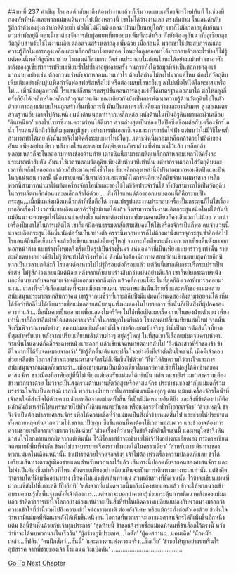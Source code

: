 ##บทที่ 237 คำเชิญ
โรแลนด์กลับมาถึงห้องทำงานแล้ว ก็เริ่มวาดแบบเครื่องจักรใหม่ทันที
ในช่วงที่กองทัพที่หนึ่งและพวกแม่มดเดินทางไปเมืองหลวงนี้ เขาไม่ได้ว่างงานเลย ตรงกันข้าม โรแลนด์กลับรู้สึกว่าตัวเองยุ่งกว่าปกติด้วยซ้ำ ต่อให้ไม่มีไนติงเกลมาป้วนเปี้ยนอยู่ใกล้ๆ เขาก็ไม่มีเวลาอยู่กับอันนาตามลำพังอยู่ดี ตอนนี้เขาต้องจัดการกับผู้อพยพที่ทยอยมาเพิ่มทีละลำเรือ ทั้งยังต้องดูอันนากับลูเซียถลุงวัตถุดิบสำหรับใช้ในงานผลิต ตลอดจนสร้างเตาถลุงเพิ่มด้วย
เมื่อก่อนนี้ พวกเขาใช้ประสบการณ์และความรู้สึกในการถลุงเหล็กและเหล็กกล้ามาโดยตลอด โลหะที่ถลุงออกมาได้ประกอบด้วยอะไรบ้างก็ไม่รู้ แต่ตอนนี้พอได้ลูเซียมาช่วย โรแลนด์ก็สามารถวัดส่วนประกอบในก้อนโลหะได้อย่างแม่นยำ เขาอาศัยพลังของลูเซียทำการเปรียบเทียบซ้ำไปซ้ำมาอยู่หลายครั้ง จนกระทั่งได้ข้อมูลที่จำเป็นต่อการถลุงแร่มากมาย อย่างเช่น ต้องกวนแร่หลังจากหลอมนานเท่าไร ต้องใส่ถ่านไม้ลงไปมากแค่ไหน ต้องใส่วัตถุดิบเพิ่มเติมอย่างหินปูนเพื่อกำจัดฟอสฟอรัสหรือไม่ หรือต้องผสมโลหะอื่นๆ ลงไปเพื่อให้ได้โลหะผสมหรือไม่...
เมื่อมีข้อมูลพวกนี้ โรแลนด์ก็สามารถสรุปขั้นตอนการถลุงแร่ที่ได้มาตรฐานออกมาได้ ต่อให้ถลุงกี่ครั้งก็ยังได้เหล็กหรือเหล็กกล้าคุณภาพเดิม ขณะเดียวกันยังเป็นการพัฒนาความรู้ด้านวัตถุดิบไปในตัวด้วย
เตาถลุงแร่แบบใหม่ถูกสร้างขึ้นเพื่อการนี้
มันเป็นเตาทรงสี่เหลี่ยมกว้างและยาวสี่เมตร สูงสองเมตร ส่วนฐานเอียงลาดไปด้านหนึ่ง ผนังด้านนอกทำจากเหล็กหล่อ ผนังด้านในเป็นอิฐดินเผาและผิวเคลือบ ‘ดินเหนียว’ ของโซโรยาซึ่งทนความร้อนได้ดีมาก ส่วนล่างสุดเป็นช่องเปิดปิดซึ่งเชื่อมต่อกับเครื่องจักรไอน้ำ โรแลนด์นึกถึงวิธีเพิ่มอุณหภูมิสูงๆ อย่างการพ่นออกซิเจนและการอาร์คไฟฟ้า แต่พบว่าไม่มีวิธีไหนที่สามารถทำได้เลย ดังนั้นเขาจึงไม่ติดตั้งระบบเผาไหม้ใดๆ...เตาชนิดนี้หลอมเหล็กกล้าด้วยไฟสีดำของอันนาเพียงอย่างเดียว หลังจากใส่และหลอมวัตถุดิบตามอัตราส่วนที่คำนวณไว้แล้ว เหล็กกล้าหลอมเหลวก็จะไหลออกมาทางช่องด้านท้าย
เตาชนิดนี้สามารถผลิตเหล็กกล้าหลอมเหลวได้ครั้งละประมาณห้าสิบตัน อันนาใช้เวลาหลอมวัตถุดิบเพียงสิบห้านาทีเท่านั้น แต่หากรวมเวลาใส่วัตถุดิบและเวลาที่เหล็กไหลออกมาด้วยก็ประมาณหนึ่งชั่วโมง ซึ่งเหล็กถลุงเหล่านี้มีปริมาณมากพอผลิตปืนและปืนใหญ่แน่นอน เวลานี้ เมืองชายแดนใช้เตาปล่องและเตาตั้งในการผลิตเหล็กดิบจำนวนมหาศาล เหล็กพวกนี้สามารถนำมาใช้ผลิตเครื่องจักรไอน้ำและของใช้ในชีวิตประจำวันได้ ทั้งยังสามารถใช้เป็นวัตถุดิบในการผลิตเหล็กอ่อนและเหล็กกล้าได้ด้วย
...
สิ่งที่โรแลนด์ต้องออกแบบตอนนี้ก็คือระบบปั๊มกระสุน...เมื่อมีแหล่งผลิตเหล็กกล้าที่เชื่อถือได้ งานแปรรูปและงานประกอบเครื่องปั๊มกระสุนก็ไม่ใช่เรื่องยากอีกเรื่องไป เวลานี้เขาผลิตเมอร์คิวรีฟูลมิเนตได้แล้ว จึงสามารถเริ่มงานผลิตกระสุนชนิดใหม่ได้ทันที แม้อันนาจะควบคุมไฟได้แม่นยำอย่างไร แต่หากต้องทำงานทั้งหมดคนเดียวก็คงเสียเวลาไม่น้อย หากนำเครื่องปั๊มมาใช้ในการผลิตได้ เขาก็แค่ฝึกคนธรรมดาสักสามสิบคนให้ใช้เครื่องจักรเป็นก็พอ คนจำนวนนี้น่าจะผลิตกระสุนได้หมื่นนัดต่อวันเป็นอย่างต่ำ คราวนี้พวกทหารก็ไม่ต้องมานั่งบรรจุกระสุนซ้ำอีกต่อไป
โรแลนด์กินมื้อเย็นเสร็จแล้วยังเขียนแบบต่ออีกครู่ใหญ่ จนกระทั่งเสียงระฆังบอกเวลาเที่ยงคืนดังมาจากนอกหน้าต่าง แบบร่างทั้งหมดจึงเริ่มเป็นรูปเป็นร่างขึ้นมา แน่นอนว่านี่เป็นเพียงแบบคร่าวๆ เท่านั้น รายละเอียดบางอย่างก็ยังไม่รู้ว่าจะทำได้จริงหรือไม่ ดังนั้นจึงต้องมีการทดสอบก่อนเขียนแบบสุดท้ายอีกที
หากเป็นเวลาปกติล่ะก็ โรแลนด์คงหาวไปไม่รู้กี่รอบต่อกี่รอบแล้ว แต่วันนี้เขากลับกระปรี้กระเปร่าเป็นพิเศษ ไม่รู้สึกง่วงเลยแม้แต่น้อย
หลังจากเก็บแบบร่างสิบกว่าแผ่นอย่างดีแล้ว เขาก็หยิบกระดาษหนังแกะที่แนบมากับจดหมายเจ้าหญิงออกมาจากลิ้นชัก แล้วคลี่ลงบนโต๊ะ ในที่สุดก็ถึงเวลาที่เขารอคอยมานาน...เวลาที่จะได้เลือกแม่มดที่จะมาเมืองชายแดน
กระดาษแผ่นนั้นมีรายชื่อและพลังของแม่มดสายสนับสนุนประมาณหกสิบกว่าคน เขารู้จากเมซีว่าที่เกาะสลีปปิ้งมีแม่มดทั้งหมดสองถึงสามร้อยคนได้ เห็นได้ชัดว่าทิลลีไม่ได้เขียนรายชื่อแม่มดสายสนับสนุนทั้งหมดลงในใบรายการ ซึ่งนั่นก็เป็นสิ่งที่ผู้ปกครองควรทำแล้ว...มือนั้นควรยื่นออกมาเพื่อแสดงไมตรีจิต ไม่ใช่เพื่อเปิดเผยเรื่องภายในของฝ่ายตัวเอง เพียงเท่านี้เขาก็ถือว่าอีกฝ่ายได้แสดงความจริงใจในการผูกไมตรีแล้ว โรแลนด์เปลี่ยนเทียนเล่มใหม่ จากนั้นจึงเริ่มพิจารณาพลังต่างๆ ของแม่มดอย่างตั้งอกตั้งใจ
เขาต้องยอมรับจริงๆ ว่านี่เป็นการตัดสินใจที่ยากที่สุดสำหรับเขา หลังจากเปรียบเทียบพลังด้านต่างๆ อยู่ครู่ใหญ่ ในที่สุดเขาก็เลือกแม่มดจนครบห้าคน
จากนั้นโรแลนด์ก็คลี่กระดาษหนังแกะออก แล้วเขียนจดหมายตอบกลับไป
‘ถึงน้องสาวที่รักของข้า ข้าดีใจมากที่ได้รับจดหมายจากเจ้า’
‘ข้ารู้สึกตื่นเต้นและปลื้มใจอย่างยิ่งที่เจ้าตัดสินใจเช่นนี้ เมื่อมีเจ้าคอยช่วยเหลือข้า โอกาสที่ข้าจะเอาชนะศาสนจักรได้ก็เพิ่มขึ้นไปด้วย’
‘ที่ข้าได้รับความไว้วางใจและการสนับสนุนจากแม่มดก็เพราะว่า...เมืองชายแดนเป็นเมืองเดียวในเกรย์คาสเซิลที่ไม่อยู่ใต้อิทธิพลของศาสนจักร ชาวเมืองที่อาศัยอยู่ที่นี่ไม่เพียงแต่ยอมรับแม่มดได้เท่านั้น แต่พวกเขายังร่วมทำสงครามเคียงข้างพวกนางด้วย ไม่ว่าจะเป็นสงครามต้านทานสัตว์อสูรหรือศาสนจักร ประชาชนของข้ากับแม่มดก็ร่วมแรงร่วมใจกันเป็นอย่างดี เวลานี้ พวกนางมีบทบาทในการพัฒนาเมืองทุกๆ ด้าน แม้แต่เครื่องจักรไอน้ำที่เจ้าสนใจก็สำเร็จได้ด้วยความช่วยเหลือจากแม่มดทั้งสิ้น นี่เป็นนิมิตหมายอันดียิ่ง และสิ่งที่ข้าต้องทำก็คือผลักดันสิ่งเหล่านี้ให้แพร่หลายไปทั่วทั้งดินแดนตะวันตก หรือแม้กระทั่งทั่วทั้งอาณาจักร’
‘ด้วยเหตุนี้ ข้าจึงจำเป็นต้องทำลายศาสนจักร เพื่อให้ความเชื่อที่ว่าแม่มดเป็นสิ่งชั่วร้ายหมดสิ้นไป และช่วยให้ประชาชนทั้งหลายหลุดพ้นจากความโง่เขลาเบาปัญญา ซึ่งขั้นตอนนี้คงต้องใช้เวลาพอสมควร และข้าอาจต้องการความช่วยเหลือจากเจ้ามากกว่าเดิมด้วย’
‘ส่วนเรื่องที่ว่าเหตุใดข้าจึงตัดสินใจเช่นนี้ และเหตุใดข้าจึงหันมาสนใจโลกภายนอกผิดจากแต่เดิมนั้น ไว้มีโอกาสข้าจะอธิบายให้เจ้าฟังอย่างละเอียดเอง กระดาษเขียนจดหมายมีพื้นที่จำกัด ข้าคงไม่อาจบรรยายเรื่องราวทั้งหมดได้ในคราวเดียว’
‘สำหรับการเดินทางของพวกแม่มดในเดือนหน้านั้น ข้าเฝ้ารอด้วยใจจดจ่อจริงๆ เจ้าไม่ต้องห่วงเรื่องความปลอดภัยเลย ข้าได้เตรียมเส้นทางตรงสู่เมืองชายแดนสำหรับพวกนางไว้แล้ว เส้นทางนี้ปลอดภัยจากคนของศาสนจักร และไม่จำเป็นต้องขึ้นท่าเรือที่ไหน อันตรายเพียงอย่างเดียวเห็นจะเป็นการเดินทางทางทะเลเท่านั้น แต่ข้าคิดว่าตราบใดที่มีเมซีคอยนำทาง เรือคงไม่แล่นผิดเส้นทางแน่ ส่วนเส้นทางที่ชัดเจนนั้น ไว้ข้าจะเขียนแผนที่ฝากเมซีส่งไปที่เกาะสลีปปิ้งอีกที’
‘หลังจากที่แม่มดพวกนี้มาถึงเมืองชายแดนแล้ว ข้าจะให้พวกนางเข้าอบรมความรู้ขั้นพื้นฐานดังที่เจ้าต้องการ...แต่หากจะบอกว่าความรู้ช่วยกระตุ้นการพัฒนาพลังของแม่มดแล้ว ข้าคิดว่าการเข้าใจโลกอย่างถ่องแท้น่าจะเป็นสิ่งที่ทำให้เกิดความเปลี่ยนแปลงกับพวกนางมากกว่า ความเข้าใจที่ว่านี้รวมไปถึงความเข้าใจต่อธรรมชาติ ต่อพลังวิเศษ หรือแม้กระทั่งต่อตัวเองด้วย ข้ามั่นใจว่าหากมีแม่มดที่พัฒนาพลังได้เพิ่มขึ้นหนึ่งคน โอกาสที่พวกเราจะเอาชนะศาสนจักรได้ก็เพิ่มขึ้นอีกหนึ่งแต้ม ข้อนี้ข้าเห็นด้วยกับเจ้าทุกประการ’
‘สุดท้ายนี้ ข้าขอแจ้งรายชื่อแม่มดห้าคนที่ข้าเลือกไว้ตรงนี้ หวังว่าข้าจะได้พบพวกนางในเร็ววัน’
‘ผู้สร้างภูมิประเทศ...โลตัส’
‘ผู้คงสถานะ...แคนเดิล’
‘นักหมักเหล้า...อีฟลิน’
‘คนฝึกสัตว์...ฮันนี่’
‘และดวงตาแห่งความจริง...ซิลเวีย’
‘ข้าขอให้ทุกอย่างราบรื่นไร้อุปสรรค จากพี่ชายของเจ้า โรแลนด์ วิมเบิลดัน’
........................................




[Go To Next Chapter]( ./150.md)